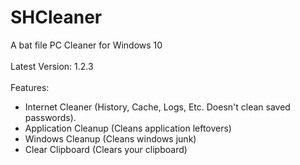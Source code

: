 # SHCleaner
A bat file PC Cleaner for Windows 10
<br><br>
Latest Version: 1.2.3
<br><br>
Features:
- Internet Cleaner (History, Cache, Logs, Etc. Doesn't clean saved passwords).
- Application Cleanup (Cleans application leftovers)
- Windows Cleanup (Cleans windows junk)
- Clear Clipboard (Clears your clipboard)
